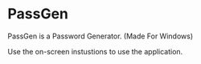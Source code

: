 # PassGen
PassGen is a Password Generator. (Made For Windows)

Use the on-screen instustions to use the application.


